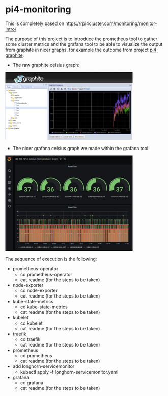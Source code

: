 # pi4-monitoring

This is completely based on https://rpi4cluster.com/monitoring/monitor-intro/

The purpose of this project is to introduce the prometheus tool to gather some cluster metrics and the grafana tool to be able to visualize the output from graphite in nicer graphs, for example the outcome from project [pi4-graphite](https://github.com/gdha/pi4-graphite):

* The raw graphite celsius graph: 
<img alt="graphite browser" src="images/grahpite.png" width="400">

* The nicer grafana celsius graph we made within the grafana tool:
<img alt="grafana browser" src="images/pi4-celsius-grafana.png" width="400">

The sequence of execution is the following:

* prometheus-operator
  - cd prometheus-operator
  - cat readme (for the steps to be taken)
* node-exporter
  - cd node-exporter
  - cat readme (for the steps to be taken)
* kube-state-metrics
  - cd kube-state-metrics
  - cat readme (for the steps to be taken)
* kubelet
  - cd kubelet
  - cat readme (for the steps to be taken)
* traefik
  - cd traefik
  - cat readme (for the steps to be taken)
* prometheus
  - cd prometheus
  - cat readme (for the steps to be taken)
* add longhorn-servicemonitor
  - kubectl apply -f longhorn-servicemonitor.yaml
* grafana
  - cd grafana
  - cat readme (for the steps to be taken)
